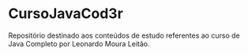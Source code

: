 # CursoJavaCod3r
Repositório destinado aos conteúdos de estudo referentes ao curso de Java Completo por Leonardo Moura Leitão. 
